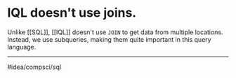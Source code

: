 # IQL doesn't use joins. 
Unlike [[SQL]], [[IQL]] doesn't use `JOIN` to get data from multiple locations. Instead, we use subqueries, making them quite important in this query language. 

---
#idea/compsci/sql 
